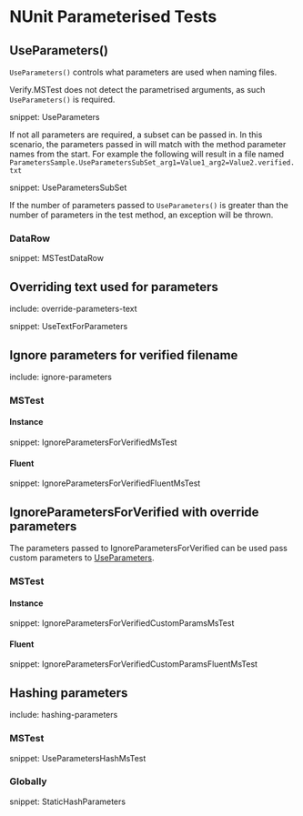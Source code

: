 # NUnit Parameterised Tests


## UseParameters()

`UseParameters()` controls what parameters are used when naming files.

Verify.MSTest does not detect the parametrised arguments, as such `UseParameters()` is required.

snippet: UseParameters

If not all parameters are required, a subset can be passed in. In this scenario, the parameters passed in will match with the method parameter names from the start. For example the following will result in a file named `ParametersSample.UseParametersSubSet_arg1=Value1_arg2=Value2.verified.txt`

snippet: UseParametersSubSet

If the number of parameters passed to `UseParameters()` is greater than the number of parameters in the test method, an exception will be thrown.


### DataRow

snippet: MSTestDataRow


## Overriding text used for parameters

include: override-parameters-text


snippet: UseTextForParameters


## Ignore parameters for verified filename

include: ignore-parameters


### MSTest


#### Instance

snippet: IgnoreParametersForVerifiedMsTest


#### Fluent

snippet: IgnoreParametersForVerifiedFluentMsTest


## IgnoreParametersForVerified with override parameters

The parameters passed to IgnoreParametersForVerified can be used pass custom parameters to [UseParameters](#UseParameters).


### MSTest


#### Instance

snippet: IgnoreParametersForVerifiedCustomParamsMsTest


#### Fluent

snippet: IgnoreParametersForVerifiedCustomParamsFluentMsTest


## Hashing parameters

include: hashing-parameters


### MSTest

snippet: UseParametersHashMsTest


### Globally

snippet: StaticHashParameters